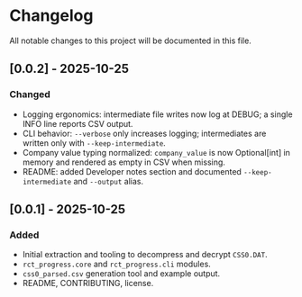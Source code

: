 # Changelog

All notable changes to this project will be documented in this file.

## [0.0.2] - 2025-10-25
### Changed
- Logging ergonomics: intermediate file writes now log at DEBUG; a single INFO line reports CSV output.
- CLI behavior: `--verbose` only increases logging; intermediates are written only with `--keep-intermediate`.
- Company value typing normalized: `company_value` is now Optional[int] in memory and rendered as empty in CSV when missing.
- README: added Developer notes section and documented `--keep-intermediate` and `--output` alias.

## [0.0.1] - 2025-10-25
### Added
- Initial extraction and tooling to decompress and decrypt `CSS0.DAT`.
- `rct_progress.core` and `rct_progress.cli` modules.
- `css0_parsed.csv` generation tool and example output.
- README, CONTRIBUTING, license.

